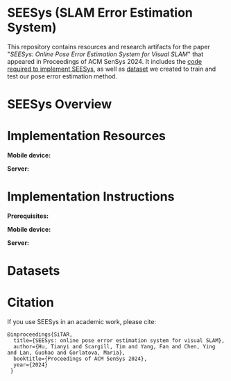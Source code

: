 # SEESys (SLAM Error Estimation System)
 
This repository contains resources and research artifacts for the paper "_SEESys: Online Pose Error Estimation System for Visual SLAM_" that appeared in Proceedings of ACM SenSys 2024. 
It includes the [code required to implement SEESys](#implementation-resources), as well as [dataset](#datasets) we created to train and test our pose error estimation method.

# SEESys Overview

# Implementation Resources

**Mobile device:** 

**Server:**


# Implementation Instructions

**Prerequisites:** 

**Mobile device:** 

**Server:**

# Datasets

# Citation

If you use SEESys in an academic work, please cite: 

```
@inproceedings{SiTAR,
  title={SEESys: online pose error estimation system for visual SLAM},
  author={Hu, Tianyi and Scargill, Tim and Yang, Fan and Chen, Ying and Lan, Guohao and Gorlatova, Maria},
  booktitle={Proceedings of ACM SenSys 2024},
  year={2024}
 }
 ```